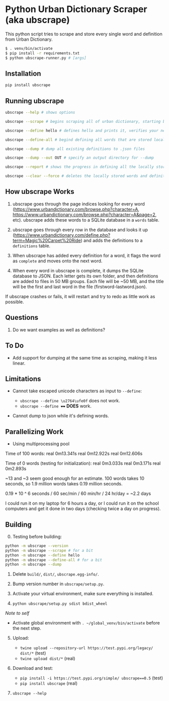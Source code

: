 # Python Urban Dictionary Scraper (aka ubscrape)

This python script tries to scrape and store every single word and definition from Urban Dictionary.

```bash
$ . venv/bin/activate
$ pip install -r requirements.txt
$ python ubscrape-runner.py # [args]
```

## Installation

```bash
pip install ubscrape
```

## Running ubscrape

```bash
ubscrape --help # shows options

ubscrape --scrape # begins scraping all of urban dictionary, starting by adding words to database

ubscrape --define hello # defines hello and prints it, verifies your network connection

ubscrape --define-all # begind defining all words that are stored locally

ubscrape --dump # dump all existing definitions to .json files

ubscrape --dump --out OUT # specify an output directory for --dump

ubscrape --report # shows the progress in defining all the locally stored words

ubscrape --clear --force # deletes the locally stored words and definitions


```

## How ubscrape Works

1. ubscrape goes through the page indices looking for every word (https://www.urbandictionary.com/browse.php?character=A, https://www.urbandictionary.com/browse.php?character=A&page=2, etc). ubscrape adds these words to a SQLite database in a `words` table.

2. ubscrape goes through every row in the database and looks it up (https://www.urbandictionary.com/define.php?term=Magic%20Carpet%20Ride) and adds the definitions to a `definitions` table.

3. When ubscrape has added every definition for a word, it flags the word as `complete` and moves onto the next word.

4. When every word in ubscrape is complete, it dumps the SQLite database to JSON. Each letter gets its own folder, and then definitions are added to files in 50 MB groups. Each file will be ~50 MB, and the title will be the first and last word in the file (firstword-lastword.json).

If ubscrape crashes or fails, it will restart and try to redo as little work as possible.

## Questions

1. Do we want examples as well as definitions?

## To Do

- Add support for dumping at the same time as scraping, making it less linear.

## Limitations

- Cannot take escaped unicode characters as input to `--define`:

  - `ubscrape --define \u2764\ufe0f` does not work.
  - `ubscrape --define ❤️❤️` **DOES** work.

- Cannot dump to json while it's defining words.

## Parallelizing Work

- Using multiprocessing pool

Time of 100 words:
real 0m13.341s
real 0m12.922s
real 0m12.606s

Time of 0 words (testing for initialization):
real 0m3.033s
real 0m3.171s
real 0m2.893s

~13 and ~3 seem good enough for an estimate. 100 words takes 10 seconds, so 1.9 million words takes 0.19 million seconds.

0.19 \* 10 ^ 6 seconds / 60 sec/min / 60 min/hr / 24 hr/day = ~2.2 days

I could run it on my laptop for 6 hours a day, or I could run it on the school computers and get it done in two days (checking twice a day on progress).

## Building

0. Testing before building:

```bash
python -m ubscrape --version
python -m ubscrape --scrape # for a bit
python -m ubscrape --define hello
python -m ubscrape --define-all # for a bit
python -m ubscrape --dump
```

1. Delete `build/`, `dist/`, `ubscrape.egg-info/`.

2. Bump version number in `ubscrape/setup.py`.

3. Activate your virtual environment, make sure everything is installed.

4. `python ubscrape/setup.py sdist bdist_wheel`

_Note to self_

- Activate global environment with `. ~/global_venv/bin/activate` before the next step.

5. Upload:

   - `twine upload --repository-url https://test.pypi.org/legacy/ dist/*` (test)
   - `twine upload dist/*` (real)

6. Download and test:

   - `pip install -i https://test.pypi.org/simple/ ubscrape==0.5` (test)
   - `pip install ubscrape` (real)

7. `ubscrape --help`
